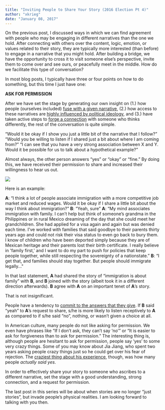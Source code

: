 ```yaml
---
title: "Inviting People to Share Your Story (2016 Election Pt 4)"
author: "xkrieg"
date: "January 08, 2017"
---
```


On the previous post, I discussed ways in which we can find agreement
with people who may be engaging in different narratives than the one we
hold. After connecting with others over the content, logic, emotion, or
values related to their story, they are typically more interested (than
before) to engage in a narrative that you might hold. After building a
bridge, we have the opportunity to cross it to visit someone else’s
perspective, invite them to come over and see ours, or peacefully meet
in the middle. How do we facilitate this type of conversation?

In most blog posts, I typically have three or four points on how to do
something, but this time I just have one:

**ASK FOR PERMISSION**

After we have set the stage by generating our own insight on (1.) how
people (ourselves included) [fuse with a given
narrative](https://xkrieg.github.io/Election02/), (2.) how access to
these narratives are [highly influenced by political
ideology](https://xkrieg.github.io/Election01/), and (3.) have taken
active steps to [forge a
connection](https://xkrieg.github.io/Election03/) with someone who
thinks differently, the rest of the conversation is quite simple.

“Would it be okay if I show you just a little bit of the narrative that
I follow?”
“Would you be willing to listen if I shared just a bit
about where I am coming from?”
“I can see that you have a very strong
association between X and Y. Would it be possible for us to talk about a
hypothetical example?”

Almost always, the other person answers “yes” or “okay” or “fine.” By
doing this, we have received their permission to share and increased
their willingness to hear us out.

![](http://erikkillian.com/wp/wp-content/uploads/2014/04/permission.jpg)

Here is an example:

**A**: “I think a lot of people associate immigration with a more
competitive job market and reduced wages. Would it be okay if I share a
little bit about the way I think about immigration?” **B**: “Yeah, sure”
**A**: “My mind associates immigration with family. I can’t help but
think of someone’s grandma in the Philippines or in rural Mexico
dreaming of the day that she could meet her grandchildren. She had
applied for a visa again and again but was denied each time. I've worked
with families that said goodbye to their parents thirty years ago and
could not risk their visa status to even go back to bury them. I know of
children who have been deported simply because they are of Mexican
heritage and their parents lost their birth certificate. I really
believe in 'family first,' and I want to do my part to push for policies
that keep people together, while still respecting the sovereignty of a
nationstate.” **B**: “I get that, and families should stay together. But
people should immigrate legally…"

In that last statement, **A** had shared the story of “immigration is
about family” with **B**, and **B** joined with the story (albeit took
it in a different direction afterwards). **B** agree with **A** on an
important tenet of **A**’s story.

That is not insignificant.

People have a tendency to [commit to the answers that they
give](https://www.psychologytoday.com/blog/let-their-words-do-the-talking/201212/get-things-done-get-verbal-commitment).
If **B** said “yeah” to **A**’s request to share, s/he is more likely to
listen receptively to **A** as compared to if s/he said “no”, nothing,
or wasn’t given a choice at all.

In American culture, many people do not like asking for permission. We
even have phrases like “If I don’t ask, they can’t say ‘no’” or “It is
easier to ask for forgiveness than to ask for permission.” The
interesting thing is, although people are hesitant to ask for
permission, people say ‘yes’ to some very crazy things. Some of you may
know about Jia Jiang, who spent two years asking people crazy things
just so he could get over his fear of rejection. The [craziest thing
about his
experience](https://www.bloomberg.com/news/articles/2013-01-07/rejection-therapy-a-hundred-days-of-no),
though, was how many people *actually said yes*.

In order to effectively share your story to someone who ascribes to a
different narrative, set the stage with a good understanding, strong
connection, and a request for permission.

The last post in this series will be about when stories are no longer
“just stories”, but invade people’s physical realities. I am looking
forward to talking with you then.
